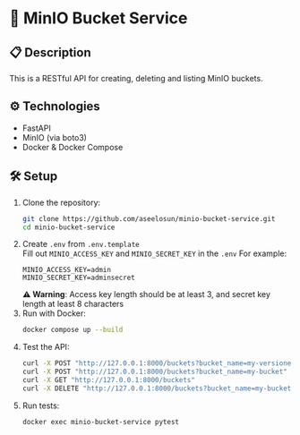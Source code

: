 # 🚀 MinIO Bucket Service

## 📋 Description
This is a RESTful API for creating, deleting and listing MinIO buckets.

## ⚙️ Technologies
- FastAPI
- MinIO (via boto3)
- Docker & Docker Compose

## 🛠️ Setup
1. Clone the repository:
   ```sh
   git clone https://github.com/aseelosun/minio-bucket-service.git
   cd minio-bucket-service
   ```
2. Create `.env` from `.env.template`  
   Fill out `MINIO_ACCESS_KEY` and `MINIO_SECRET_KEY` in the `.env`
   For example:
     ```env
     MINIO_ACCESS_KEY=admin
     MINIO_SECRET_KEY=adminsecret
     ```
   **⚠️ Warning**: Access key length should be at least 3, and secret key length at least 8 characters
4. Run with Docker:
   ```sh
   docker compose up --build
   ```
5. Test the API:
   ```sh
   curl -X POST "http://127.0.0.1:8000/buckets?bucket_name=my-versioned_bucket&enable_versioning=true"
   curl -X POST "http://127.0.0.1:8000/buckets?bucket_name=my-bucket"
   curl -X GET "http://127.0.0.1:8000/buckets"
   curl -X DELETE "http://127.0.0.1:8000/buckets?bucket_name=my-bucket"
   ```
6. Run tests:
   ```sh
   docker exec minio-bucket-service pytest
   ```


